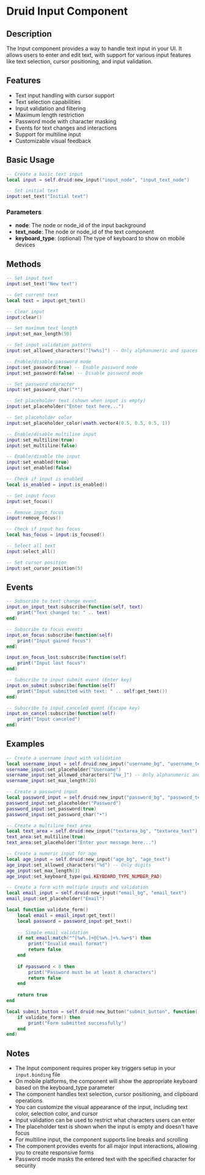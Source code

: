 # Druid Input Component

## Description

The Input component provides a way to handle text input in your UI. It allows users to enter and edit text, with support for various input features like text selection, cursor positioning, and input validation.

## Features

- Text input handling with cursor support
- Text selection capabilities
- Input validation and filtering
- Maximum length restriction
- Password mode with character masking
- Events for text changes and interactions
- Support for multiline input
- Customizable visual feedback

## Basic Usage

```lua
-- Create a basic text input
local input = self.druid:new_input("input_node", "input_text_node")

-- Set initial text
input:set_text("Initial text")
```

### Parameters

- **node**: The node or node_id of the input background
- **text_node**: The node or node_id of the text component
- **keyboard_type**: (optional) The type of keyboard to show on mobile devices

## Methods

```lua
-- Set input text
input:set_text("New text")

-- Get current text
local text = input:get_text()

-- Clear input
input:clear()

-- Set maximum text length
input:set_max_length(50)

-- Set input validation pattern
input:set_allowed_characters("[%w%s]") -- Only alphanumeric and spaces

-- Enable/disable password mode
input:set_password(true) -- Enable password mode
input:set_password(false) -- Disable password mode

-- Set password character
input:set_password_char("*")

-- Set placeholder text (shown when input is empty)
input:set_placeholder("Enter text here...")

-- Set placeholder color
input:set_placeholder_color(vmath.vector4(0.5, 0.5, 0.5, 1))

-- Enable/disable multiline input
input:set_multiline(true)
input:set_multiline(false)

-- Enable/disable the input
input:set_enabled(true)
input:set_enabled(false)

-- Check if input is enabled
local is_enabled = input:is_enabled()

-- Set input focus
input:set_focus()

-- Remove input focus
input:remove_focus()

-- Check if input has focus
local has_focus = input:is_focused()

-- Select all text
input:select_all()

-- Set cursor position
input:set_cursor_position(5)
```

## Events

```lua
-- Subscribe to text change event
input.on_input_text:subscribe(function(self, text)
    print("Text changed to: " .. text)
end)

-- Subscribe to focus events
input.on_focus:subscribe(function(self)
    print("Input gained focus")
end)

input.on_focus_lost:subscribe(function(self)
    print("Input lost focus")
end)

-- Subscribe to input submit event (Enter key)
input.on_submit:subscribe(function(self)
    print("Input submitted with text: " .. self:get_text())
end)

-- Subscribe to input canceled event (Escape key)
input.on_cancel:subscribe(function(self)
    print("Input canceled")
end)
```

## Examples

```lua
-- Create a username input with validation
local username_input = self.druid:new_input("username_bg", "username_text")
username_input:set_placeholder("Username")
username_input:set_allowed_characters("[%w_]") -- Only alphanumeric and underscore
username_input:set_max_length(20)

-- Create a password input
local password_input = self.druid:new_input("password_bg", "password_text")
password_input:set_placeholder("Password")
password_input:set_password(true)
password_input:set_password_char("•")

-- Create a multiline text area
local text_area = self.druid:new_input("textarea_bg", "textarea_text")
text_area:set_multiline(true)
text_area:set_placeholder("Enter your message here...")

-- Create a numeric input for age
local age_input = self.druid:new_input("age_bg", "age_text")
age_input:set_allowed_characters("%d") -- Only digits
age_input:set_max_length(3)
age_input:set_keyboard_type(gui.KEYBOARD_TYPE_NUMBER_PAD)

-- Create a form with multiple inputs and validation
local email_input = self.druid:new_input("email_bg", "email_text")
email_input:set_placeholder("Email")

local function validate_form()
    local email = email_input:get_text()
    local password = password_input:get_text()
    
    -- Simple email validation
    if not email:match("^[%w%.]+@[%w%.]+%.%w+$") then
        print("Invalid email format")
        return false
    end
    
    if #password < 8 then
        print("Password must be at least 8 characters")
        return false
    end
    
    return true
end

local submit_button = self.druid:new_button("submit_button", function()
    if validate_form() then
        print("Form submitted successfully")
    end
end)
```

## Notes

- The Input component requires proper key triggers setup in your `input.binding` file
- On mobile platforms, the component will show the appropriate keyboard based on the keyboard_type parameter
- The component handles text selection, cursor positioning, and clipboard operations
- You can customize the visual appearance of the input, including text color, selection color, and cursor
- Input validation can be used to restrict what characters users can enter
- The placeholder text is shown when the input is empty and doesn't have focus
- For multiline input, the component supports line breaks and scrolling
- The component provides events for all major input interactions, allowing you to create responsive forms
- Password mode masks the entered text with the specified character for security
